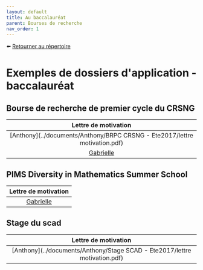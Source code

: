 ```yaml
---
layout: default
title: Au baccalauréat
parent: Bourses de recherche
nav_order: 1
---
```


:arrow_left: [Retourner au répertoire](/Guide-des-bourses-UQAM/bourses_recherche)


# Exemples de dossiers d'application - baccalauréat

## Bourse de recherche de premier cycle du CRSNG

| Lettre de motivation |
|:----------:|
| [Anthony](../documents/Anthony/BRPC CRSNG - Ete2017/lettre motivation.pdf) |
| [Gabrielle](../documents/Gabrielle/lettre_BRPC_2019.pdf) |

## PIMS Diversity in Mathematics Summer School

| Lettre de motivation |
|:----------:|
| [Gabrielle](../documents/Gabrielle/pims2019.pdf) |


## Stage du scad

| Lettre de motivation |
|:----------:|
| [Anthony](../documents/Anthony/Stage SCAD - Ete2017/lettre motivation.pdf) |

